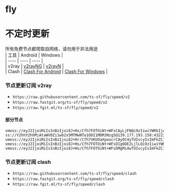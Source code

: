 # fly
# 不定时更新
所有免费节点都爬取自网络，请勿用于非法用途  
|  工具  | Android  | Windows  |  
|  ----  | ----   | ----  |  
| v2ray  | [v2rayNG](https://github.com/2dust/v2rayNG/releases) | [v2rayN](https://github.com/2dust/v2rayN/releases) |  
| Clash  | [Clash For Android](https://github.com/Kr328/ClashForAndroid/releases) | [Clash For Windows](https://github.com/Fndroid/clash_for_windows_pkg/releases) | 
  
### 节点更新订阅  v2ray
- `https://raw.githubusercontent.com/ts-sf/fly/speed/v2`  
- `https://raw.fastgit.org/ts-sf/fly/speed/v2`  
- `https://raw.fgit.ml/ts-sf/fly/speed/v2`  
#### 部分节点  
``` 
vmess://eyJ2IjoiMiIsInBzIjoi8J+Hs/Cfh7FOTOiNt+WFsCAyLjFNQi9zIiwiYWRkIjoiNDUuMTk5LjEzOC4xNDAiLCJwb3J0IjoiNDkxMDAiLCJpZCI6ImZlNWY2OWU3LWUxODMtNDM5Yi05NTBiLTk2NjFlZjA2NTFmMiIsImFpZCI6IjY0Iiwic2N5IjoiYXV0byIsIm5ldCI6InRjcCIsInR5cGUiOiJub25lIiwiaG9zdCI6IiIsInBhdGgiOiIvaXNhaWZxYWFncGkiLCJ0bHMiOiIiLCJzbmkiOiIiLCJ0ZXN0X25hbWUiOiJOTOiNt+WFsCJ9
ss://Y2hhY2hhMjAtaWV0Zi1wb2x5MTMwNTo1ODI1MDM3Nzg5@139.177.193.158:43223#%F0%9F%87%A8%F0%9F%87%A6CA%E5%8A%A0%E6%8B%BF%E5%A4%A7%201.7MB%2Fs
vmess://eyJ2IjoiMiIsInBzIjoi8J+Hr/Cfh7VKUOaXpeacrCAyOC4yTUIvcyIsImFkZCI6ImhrLm1seGcub3JnIiwicG9ydCI6IjgwIiwiaWQiOiJjNzQ0Mjg1Mi01YTQ4LTQ0NTYtODc4My1iN2I4ZWViYmNhNmMiLCJhaWQiOiIwIiwic2N5IjoiYXV0byIsIm5ldCI6IndzIiwidHlwZSI6Im5vbmUiLCJob3N0IjoianAyLm1seGcub3JnIiwicGF0aCI6Ii8iLCJ0bHMiOiIiLCJzbmkiOiIiLCJ0ZXN0X25hbWUiOiJKUOaXpeacrCJ9
vmess://eyJ2IjoiMiIsInBzIjoi8J+Hs/Cfh7FOTOiNt+WFsDIgODE2LjlLQi9zIiwiYWRkIjoiMTU2LjIyNS42Ny4xMDMiLCJwb3J0IjoiNDc3OTIiLCJpZCI6IjQxODA0OGFmLWEyOTMtNGI5OS05YjBjLTk4Y2EzNTgwZGQyNCIsImFpZCI6IjY0Iiwic2N5IjoiYXV0byIsIm5ldCI6InRjcCIsInR5cGUiOiJub25lIiwiaG9zdCI6IiIsInBhdGgiOiIvcGF0aC8xNjg5NDAyMDczMDkzIiwidGxzIjoiIiwic25pIjoiIiwidGVzdF9uYW1lIjoiTkzojbflhbAyIn0=
vmess://eyJ2IjoiMiIsInBzIjoi8J+Hs/Cfh7FOTOiNt+WFsDMgMi4wTUIvcyIsImFkZCI6IjE1Ni4yMjUuNjcuNzYiLCJwb3J0IjoiNDAwOTgiLCJpZCI6IjNlMDE2YzRkLTk4NmUtNDJkZi04MzhjLTYwNDZmM2Q4OWVjZiIsImFpZCI6IjY0Iiwic2N5IjoiYXV0byIsIm5ldCI6InRjcCIsInR5cGUiOiJub25lIiwiaG9zdCI6IiIsInBhdGgiOiIvaXNhaWZxYWFncGkiLCJ0bHMiOiIiLCJzbmkiOiIiLCJ0ZXN0X25hbWUiOiJOTOiNt+WFsDMifQ==
```
### 节点更新订阅  clash
- `https://raw.githubusercontent.com/ts-sf/fly/speed/clash`  
- `https://raw.fastgit.org/ts-sf/fly/speed/clash`  
- `https://raw.fgit.ml/ts-sf/fly/speed/clash`  


